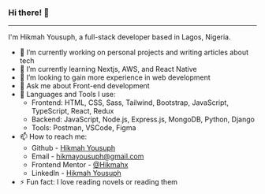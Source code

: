 ### Hi there! 👋
****
I'm Hikmah Yousuph, a full-stack developer based in Lagos, Nigeria. 

<!--
**Hikmahx/hikmahx** is a ✨ _special_ ✨ repository because its `README.md` (this file) appears on your GitHub profile.

Here are some ideas to get you started:
-->
- 🔭 I’m currently working on personal projects and writing articles about tech
- 🌱 I’m currently learning Nextjs, AWS, and React Native
- 🤔 I’m looking to gain more experience in web development
- 💬 Ask me about Front-end development
- 🧰 Languages and Tools I use:
    - Frontend: HTML, CSS, Sass, Tailwind, Bootstrap, JavaScript, TypeScript, React, Redux
    - Backend: JavaScript, Node.js, Express.js, MongoDB, Python, Django 
    - Tools: Postman, VSCode, Figma
- 📫 How to reach me:
    - Github - [Hikmah Yousuph](https://github.com/Hikmahx)
    -  Email - [hikmayousuph@gmail.com](hikmayousuph@gmail.com)
    - Frontend Mentor - [@Hikmahx](https://www.frontendmentor.io/profile/Hikmahx)
    - LinkedIn - [Hikmah Yousuph](linkedin.com/in/hikmah-yousuph-449467204/)
- ⚡ Fun fact: I love reading novels or reading them

